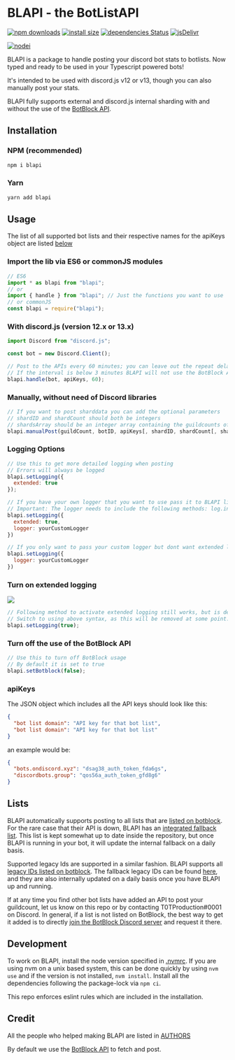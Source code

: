 # BLAPI - the BotListAPI

[![npm downloads](https://img.shields.io/npm/dt/blapi.svg)](https://nodei.co/npm/blapi/) [![install size](https://packagephobia.now.sh/badge?p=blapi)](https://packagephobia.now.sh/result?p=blapi)
[![dependencies Status](https://david-dm.org/T0TProduction/BLAPI/status.svg)](https://david-dm.org/T0TProduction/BLAPI) [![jsDelivr](https://data.jsdelivr.com/v1/package/npm/blapi/badge?style=rounded)](https://www.jsdelivr.com/package/npm/blapi)

[![nodei](https://nodei.co/npm/blapi.png)](https://nodei.co/npm/blapi/)

BLAPI is a package to handle posting your discord bot stats to botlists. Now typed and ready to be used in your Typescript powered bots!

It's intended to be used with discord.js v12 or v13, though you can also manually post your stats.

BLAPI fully supports external and discord.js internal sharding with and without the use of the [BotBlock API](https://botblock.org/api/docs#count).

## Installation

### NPM (recommended)

```bash
npm i blapi
```

### Yarn

```bash
yarn add blapi
```

## Usage

The list of all supported bot lists and their respective names for the apiKeys object are listed [below](https://github.com/T0TProduction/BLAPI#lists)

### Import the lib via ES6 or commonJS modules

```js
// ES6
import * as blapi from "blapi";
// or
import { handle } from "blapi"; // Just the functions you want to use
// or commonJS
const blapi = require("blapi");
```

### With discord.js (version 12.x or 13.x)

```js
import Discord from "discord.js";

const bot = new Discord.Client();

// Post to the APIs every 60 minutes; you can leave out the repeat delay as it defaults to 30
// If the interval is below 3 minutes BLAPI will not use the BotBlock API because of ratelimits
blapi.handle(bot, apiKeys, 60);
```

### Manually, without need of Discord libraries

```js
// If you want to post sharddata you can add the optional parameters
// shardID and shardCount should both be integers
// shardsArray should be an integer array containing the guildcounts of the respective shards
blapi.manualPost(guildCount, botID, apiKeys[, shardID, shardCount[, shardsArray]]);
```


### Logging Options
```js
// Use this to get more detailed logging when posting
// Errors will always be logged
blapi.setLogging({
  extended: true
});
```

```js
// If you have your own logger that you want to use pass it to BLAPI like this:
// Important: The logger needs to include the following methods: log.info(), log.warn() and log.error()
blapi.setLogging({
  extended: true,
  logger: yourCustomLogger
})
```
```js
// If you only want to pass your custom logger but dont want extended logging to be enabled:
blapi.setLogging({
  logger: yourCustomLogger
})
```
### Turn on extended logging
![](https://img.shields.io/badge/deprecated-Do%20not%20use%20this%20anymore-orange)

```js
// Following method to activate extended logging still works, but is deprecated.
// Switch to using above syntax, as this will be removed at some point.
blapi.setLogging(true);
```

### Turn off the use of the BotBlock API

```js
// Use this to turn off BotBlock usage
// By default it is set to true
blapi.setBotblock(false);
```

### apiKeys

The JSON object which includes all the API keys should look like this:

```json
{
  "bot list domain": "API key for that bot list",
  "bot list domain": "API key for that bot list"
}
```

an example would be:

```json
{
  "bots.ondiscord.xyz": "dsag38_auth_token_fda6gs",
  "discordbots.group": "qos56a_auth_token_gfd8g6"
}
```

## Lists

BLAPI automatically supports posting to all lists that are [listed on botblock](https://botblock.org/api/docs#lists). For the rare case that their API is down, BLAPI has an [integrated fallback list](https://github.com/botblock/BLAPI/blob/master/src/fallbackListData.ts). This list is kept somewhat up to date inside the repository, but once BLAPI is running in your bot, it will update the internal fallback on a daily basis.

Supported legacy Ids are supported in a similar fashion. BLAPI supports all [legacy IDs listed on botblock](https://botblock.org/api/docs#legacy-ids). The fallback legacy IDs can be found [here](https://github.com/botblock/BLAPI/blob/master/src/legacyIdsFallbackData.ts), and they are also internally updated on a daily basis once you have BLAPI up and running.

If at any time you find other bot lists have added an API to post your guildcount, let us know on this repo or by contacting T0TProduction#0001 on Discord. In general, if a list is not listed on BotBlock, the best way to get it added is to directly [join the BotBlock Discord server](https://botblock.org/discord) and request it there.

## Development

To work on BLAPI, install the node version specified in [.nvmrc](https://github.com/botblock/BLAPI/blob/master/.nvmrc).
If you are using nvm on a unix based system, this can be done quickly by using `nvm use` and if the version is not installed, `nvm install`.
Install all the dependencies following the package-lock via `npm ci`.

This repo enforces eslint rules which are included in the installation.

## Credit

All the people who helped making BLAPI are listed in [AUTHORS](https://github.com/T0TProduction/BLAPI/blob/master/AUTHORS)

By default we use the [BotBlock API](https://botblock.org/api/docs#count) to fetch and post.
